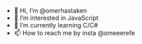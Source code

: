 - 👋 Hi, I’m @omerhastaken
- 👀 I’m interested in JavaScript
- 🌱 I’m currently learning C/C#
- 📫 How to reach me by insta @omeeerefe


<!---
omerhastaken/omerhastaken is a ✨ special ✨ repository because its `README.md` (this file) appears on your GitHub profile.
You can click the Preview link to take a look at your changes.
--->
